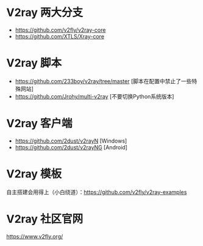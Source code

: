# V2ray 两大分支
- https://github.com/v2fly/v2ray-core
- https://github.com/XTLS/Xray-core

# V2ray 脚本
- https://github.com/233boy/v2ray/tree/master [脚本在配置中禁止了一些特殊网站]
- https://github.com/Jrohy/multi-v2ray [不要切换Python系统版本]

# V2ray 客户端
- https://github.com/2dust/v2rayN [Windows]
- https://github.com/2dust/v2rayNG [Android]

# V2ray 模板
自主搭建会用得上（小白绕道）：https://github.com/v2fly/v2ray-examples

# V2ray 社区官网
https://www.v2fly.org/
